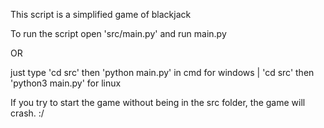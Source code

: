 This script is a simplified game of blackjack 

To run the script open 'src/main.py' and run main.py 


OR


just type 'cd src' then 'python main.py' in cmd for windows | 'cd src' then 'python3 main.py' for linux

If you try to start the game without being in the src folder, the game will crash. :/
